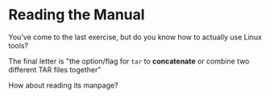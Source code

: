 # Reading the Manual

You've come to the last exercise, but do you know how to actually use Linux tools?

The final letter is "the option/flag for `tar` to **concatenate** or combine two different TAR files together"

How about reading its manpage?
